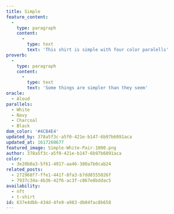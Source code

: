 ```yaml
---
title: Simple
feature_content:
  -
    type: paragraph
    content:
      -
        type: text
        text: 'This shirt is simple with four color paralells'
proverb:
  -
    type: paragraph
    content:
      -
        type: text
        text: 'Some things are simpler than they seem'
oracle:
  - Aloud
parallels:
  - White
  - Navy
  - Charcoal
  - Black
dom_color: '#4CB4E4'
updated_by: 378a5f3c-a5f0-421e-b147-6b97b6091aca
updated_at: 1617260677
featured_image: Simple-White-Pair-1000.png
author: 378a5f3c-a5f0-421e-b147-6b97b6091aca
color:
  - 3e20b0a3-5f61-4917-aa46-380a7b0cab24
related_posts:
  - 272968f7-ffe1-441f-8fa3-b7dd8555026f
  - 7937c34a-4b36-42f6-ac3f-c067e8bddac5
availability:
  - nft
  - t-shirt
id: 637e4dbb-434d-4fe9-a983-db04fac8b658
---
```

